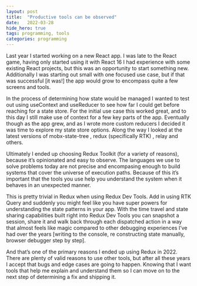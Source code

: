 ```yaml
---
layout:	post
title:	"Productive tools can be observed"
date:	2022-03-28
hide_hero: true
tags: programming, tools
categories: programming
---
```


Last year I started working on a new React app. I was late to the React game, having only started using it with React 16 I had experience with some existing React projects, but this was an opportunity to start something new. Additionally I was starting out small with one focused use case, but if that was successful [it was!] the app would grow to encompass quite a few screens and tools.

In the process of determining how state would be managed I wanted to test out using useContext and useReducer to see how far I could get before reaching for a state store. For the initial use case this worked great, and to this day I still make use of context for a few key parts of the app. Eventually though as the app grew, and as I wrote more custom reducers I decided it was time to explore my state store options. Along the way I looked at the latest versions of mobx-state-tree , redux (specifically RTK) , relay and others.

Ultimately I ended up choosing Redux Toolkit (for a variety of reasons), because it’s opinionated and easy to observe. The languages we use to solve problems today are not precise and encompasing enough to build systems that cover the universe of execution paths. Because of this it’s important that the tools you use help you understand the system when it behaves in an unexpected manner.

This is pretty trivial in Redux when using Redux Dev Tools. Add in using RTK Query and suddenly you might feel like you have super powers for understanding the state patterns in your app. With the time travel and state sharing capabilities built right into Redux Dev Tools you can snapshot a session, share it and walk back through each dispatched action in a way that almost feels like magic compared to other debugging experiences I’ve had over the years [writing to the console, re constructing state manually, browser debugger step by step].

And that’s one of the primary reasons I ended up using Redux in 2022. There are plenty of valid reasons to use other tools, but after all these years I accept that bugs and edge cases are going to happen. Knowing that I want tools that help me explain and understand them so I can move on to the next step of determining a fix and shipping it.
